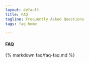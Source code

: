 ```yaml
---
layout: default
title: FAQ
tagline: Frequently Asked Questions
tags: faq home

---
```

<div class="col-md-12">
  <div class="panel panel-default">
    <div class="panel-heading">
      <h4>
        FAQ
        <span class="edit-link pull-right">
          <a href="{% edit_url faq/faq-faq.md %}" target="_blank">
            <i class="fa fa-edit"></i>
          </a>
        </span>
      </h4>
    </div>
    <div class="panel-body">
      {% markdown faq/faq-faq.md %}
    </div>
  </div>
</div>
